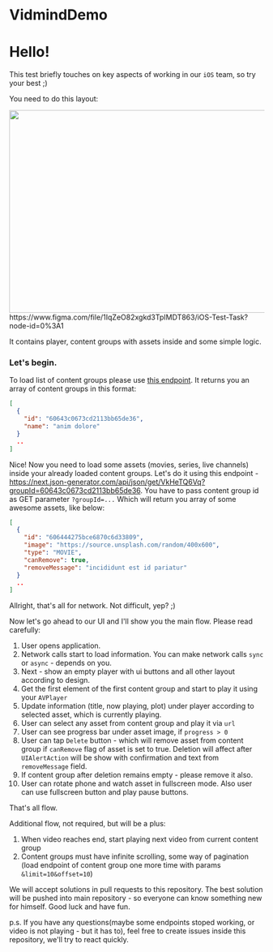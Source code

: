 # VidmindDemo
# Hello! 

This test briefly touches on key aspects of working in our `iOS` team, so try your best ;) 

You need to do this layout:

<img src="https://i.imgur.com/gErK5ao.png" width="550" height="400">
https://www.figma.com/file/1IqZeO82xgkd3TpIMDT863/iOS-Test-Task?node-id=0%3A1

It contains player, content groups with assets inside and some simple logic. 

### Let's begin.

To load list of content groups please use [this endpoint](https://next.json-generator.com/api/json/get/Ey9bcQTEq).
It returns you an array of content groups in this format:

```json
[
  {
    "id": "60643c0673cd2113bb65de36",
    "name": "anim dolore"
  }
  ..
]
```

Nice! Now you need to load some assets (movies, series, live channels) inside your already loaded content groups. 
Let's do it using this endpoint - https://next.json-generator.com/api/json/get/VkHeTQ6Vq?groupId=60643c0673cd2113bb65de36. You have to pass content group id as GET parameter `?groupId=...`
Which will return you array of some awesome assets, like below:

```json
[
  {
    "id": "606444275bce6870c6d33809",
    "image": "https://source.unsplash.com/random/400x600",
    "type": "MOVIE",
    "canRemove": true,
    "removeMessage": "incididunt est id pariatur"
  }
  ..
]
```


Allright, that's all for network. Not difficult, yep? ;) 

Now let's go ahead to our UI and I'll show you the main flow. Please read carefully:

1. User opens application.
2. Network calls start to load information. You can make network calls `sync` or `async` - depends on you. 
3. Next - show an empty player with ui buttons and all other layout according to design. 
4. Get the first element of the first content group and start to play it using your `AVPlayer`
5. Update information (title, now playing, plot) under player according to selected asset, which is currently playing.
6. User can select any asset from content group and play it via `url`
7. User can see progress bar under asset image, if `progress > 0`
8. User can tap `Delete` button - which will remove asset from content group if `canRemove` flag of asset is set to true. Deletion will affect after `UIAlertAction` will be show with confirmation and text from `removeMessage` field.
9. If content group after deletion remains empty - please remove it also.
10. User can rotate phone and watch asset in fullscreen mode. Also user can use fullscreen button and play pause buttons.

That's all flow. 

Additional flow, not required, but will be a plus:
1. When video reaches end, start playing next video from current content group
2. Content groups must have infinite scrolling, some way of pagination (load endpoint of content group one more time with params `&limit=10&offset=10`)


We will accept solutions in pull requests to this repository.
The best solution will be pushed into main repository - so everyone can know something new for himself.
Good luck and have fun. 

p.s. If you have any questions(maybe some endpoints stoped working, or video is not playing - but it has to), feel free to create issues inside this repository, we'll try to react quickly. 
